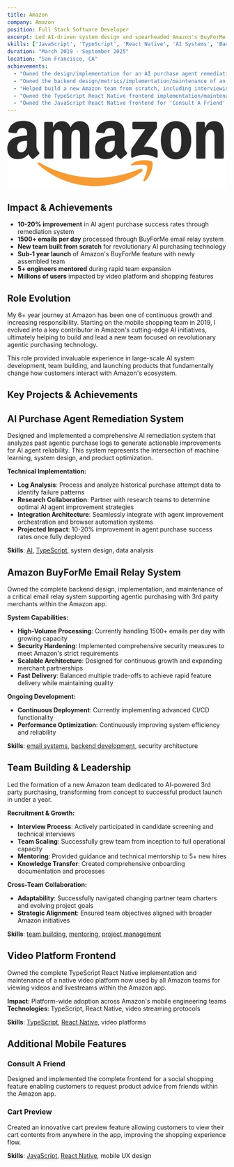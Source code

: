 ```yaml
---
title: Amazon
company: Amazon
position: Full Stack Software Developer
excerpt: Led AI-driven system design and spearheaded Amazon's BuyForMe feature launch.
skills: ['JavaScript', 'TypeScript', 'React Native', 'AI Systems', 'Backend Design', 'Team Leadership', 'Mentoring', 'System Architecture', 'AWS']
duration: "March 2019 - September 2025"
location: "San Francisco, CA"
achievements:
  - "Owned the design/implementation for an AI purchase agent remediation system, projected to improve agent purchase success rates by 10-20%"
  - "Owned the backend design/metrics/implementation/maintenance of an Email relay system supporting agentic purchasing with 3rd party merchants (Amazon's BuyForMe), currently processing 1500+ emails per day"
  - "Helped build a new Amazon team from scratch, including interviewing candidates, mentoring 5+ new hires, and contributing to successful launch of Amazon BuyForMe feature in under a year"
  - "Owned the TypeScript React Native frontend implementation/maintenance of a native Video Platform used by all Amazon teams"
  - "Owned the JavaScript React Native frontend for 'Consult A Friend' feature and 'Cart Preview' feature"
---
```


![amazon](/portfolio/images/amazonlogo.jpg)

## Impact & Achievements

- **10-20% improvement** in AI agent purchase success rates through remediation system
- **1500+ emails per day** processed through BuyForMe email relay system
- **New team built from scratch** for revolutionary AI purchasing technology
- **Sub-1 year launch** of Amazon's BuyForMe feature with newly assembled team  
- **5+ engineers mentored** during rapid team expansion
- **Millions of users** impacted by video platform and shopping features

## Role Evolution

My 6+ year journey at Amazon has been one of continuous growth and increasing responsibility. Starting on the mobile shopping team in 2019, I evolved into a key contributor in Amazon's cutting-edge AI initiatives, ultimately helping to build and lead a new team focused on revolutionary agentic purchasing technology.

This role provided invaluable experience in large-scale AI system development, team building, and launching products that fundamentally change how customers interact with Amazon's ecosystem.

## Key Projects & Achievements

## AI Purchase Agent Remediation System

Designed and implemented a comprehensive AI remediation system that analyzes past agentic purchase logs to generate actionable improvements for AI agent reliability. This system represents the intersection of machine learning, system design, and product optimization.

**Technical Implementation:**
- **Log Analysis**: Process and analyze historical purchase attempt data to identify failure patterns
- **Research Collaboration**: Partner with research teams to determine optimal AI agent improvement strategies  
- **Integration Architecture**: Seamlessly integrate with agent improvement orchestration and browser automation systems
- **Projected Impact**: 10-20% improvement in agent purchase success rates once fully deployed

**Skills**: [AI](/skill/ai/), [TypeScript](/skill/typescript/), system design, data analysis

## Amazon BuyForMe Email Relay System

Owned the complete backend design, implementation, and maintenance of a critical email relay system supporting agentic purchasing with 3rd party merchants within the Amazon app.

**System Capabilities:**
- **High-Volume Processing**: Currently handling 1500+ emails per day with growing capacity
- **Security Hardening**: Implemented comprehensive security measures to meet Amazon's strict requirements
- **Scalable Architecture**: Designed for continuous growth and expanding merchant partnerships
- **Fast Delivery**: Balanced multiple trade-offs to achieve rapid feature delivery while maintaining quality

**Ongoing Development:**
- **Continuous Deployment**: Currently implementing advanced CI/CD functionality
- **Performance Optimization**: Continuously improving system efficiency and reliability

**Skills**: [email systems](/skill/email-systems/), [backend development](/skill/backend-development/), security architecture

## Team Building & Leadership

Led the formation of a new Amazon team dedicated to AI-powered 3rd party purchasing, transforming from concept to successful product launch in under a year.

**Recruitment & Growth:**
- **Interview Process**: Actively participated in candidate screening and technical interviews
- **Team Scaling**: Successfully grew team from inception to full operational capacity
- **Mentoring**: Provided guidance and technical mentorship to 5+ new hires
- **Knowledge Transfer**: Created comprehensive onboarding documentation and processes

**Cross-Team Collaboration:**
- **Adaptability**: Successfully navigated changing partner team charters and evolving project goals
- **Strategic Alignment**: Ensured team objectives aligned with broader Amazon initiatives

**Skills**: [team building](/skill/team-building/), [mentoring](/skill/mentoring/), [project management](/skill/project-management/)

## Video Platform Frontend

Owned the complete TypeScript React Native implementation and maintenance of a native video platform now used by all Amazon teams for viewing videos and livestreams within the Amazon app.

**Impact**: Platform-wide adoption across Amazon's mobile engineering teams
**Technologies**: TypeScript, React Native, video streaming protocols

**Skills**: [TypeScript](/skill/typescript/), [React Native](/skill/react-native/), video platforms

## Additional Mobile Features

### Consult A Friend
Designed and implemented the complete frontend for a social shopping feature enabling customers to request product advice from friends within the Amazon app.

### Cart Preview  
Created an innovative cart preview feature allowing customers to view their cart contents from anywhere in the app, improving the shopping experience flow.

**Skills**: [JavaScript](/skill/javascript/), [React Native](/skill/react-native/), mobile UX design
